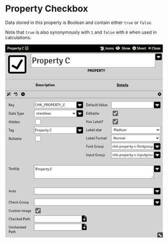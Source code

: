 # Property Checkbox

Data stored in this property is Boolean and contain either `true` or `false`.

Note that `true` is also synonymously with `1` and `false` with `0`  when used in calculations.

![](./resources/property_checkbox_basic.png)